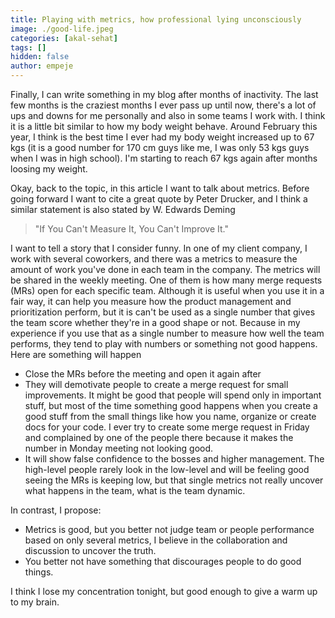 ```yaml
---
title: Playing with metrics, how professional lying unconsciously
image: ./good-life.jpeg
categories: [akal-sehat]
tags: []
hidden: false
author: empeje
---
```


Finally, I can write something in my blog after months of inactivity. The last few months is the craziest months I ever pass up until now, there's a lot of ups and downs for me personally and also in some teams I work with. I think it is a little bit similar to how my body weight behave. Around February this year, I think is the best time I ever had my body weight increased up to 67 kgs (it is a good number for 170 cm guys like me, I was only 53 kgs guys when I was in high school). I'm starting to reach 67 kgs again after months loosing my weight.

Okay, back to the topic, in this article I want to talk about metrics. Before going forward I want to cite a great quote by Peter Drucker, and I think a similar statement is also stated by W. Edwards Deming

> "If You Can't Measure It, You Can't Improve It."

I want to tell a story that I consider funny. In one of my client company, I work with several coworkers, and there was a metrics to measure the amount of work you've done in each team in the company. The metrics will be shared in the weekly meeting. One of them is how many merge requests (MRs) open for each specific team. Although it is useful when you use it in a fair way, it can help you measure how the product management and prioritization perform, but it is can't be used as a single number that gives the team score whether they're in a good shape or not. Because in my experience if you use that as a single number to measure how well the team performs, they tend to play with numbers or something not good happens. Here are something will happen

* Close the MRs before the meeting and open it again after
* They will demotivate people to create a merge request for small improvements. It might be good that people will spend only in important stuff, but most of the time something good happens when you create a good stuff from the small things like how you name, organize or create docs for your code. I ever try to create some merge request in Friday and complained by one of the people there because it makes the number in Monday meeting not looking good.
* It will show false confidence to the bosses and higher management. The high-level people rarely look in the low-level and will be feeling good seeing the MRs is keeping low, but that single metrics not really uncover what happens in the team, what is the team dynamic.

In contrast, I propose:

* Metrics is good, but you better not judge team or people performance based on only several metrics, I believe in the collaboration and discussion to uncover the truth.
* You better not have something that discourages people to do good things.

I think I lose my concentration tonight, but good enough to give a warm up to my brain.